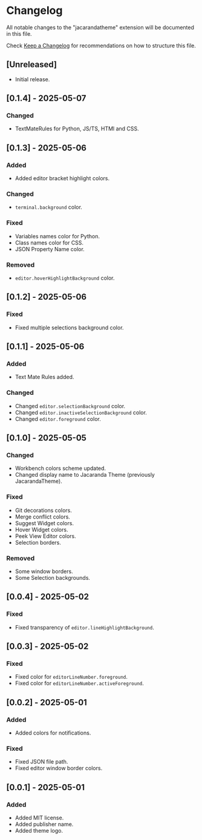# Changelog

All notable changes to the "jacarandatheme" extension will be documented in this file.

Check [Keep a Changelog](http://keepachangelog.com/) for recommendations on how to structure this file.

## [Unreleased]

- Initial release.

## [0.1.4] - 2025-05-07

### Changed
- TextMateRules for Python, JS/TS, HTMl and CSS.

## [0.1.3] - 2025-05-06

### Added
- Added editor bracket highlight colors.

### Changed
- `terminal.background` color.

### Fixed
- Variables names color for Python.
- Class names color for CSS.
- JSON Property Name color.

### Removed
- `editor.hoverHighlightBackground` color.

## [0.1.2] - 2025-05-06

### Fixed
- Fixed multiple selections background color.

## [0.1.1] - 2025-05-06

### Added
- Text Mate Rules added.

### Changed
- Changed `editor.selectionBackground` color.
- Changed `editor.inactiveSelectionBackground` color.
- Changed `editor.foreground` color.

## [0.1.0] - 2025-05-05

### Changed
- Workbench colors scheme updated.
- Changed display name to Jacaranda Theme (previously JacarandaTheme).

### Fixed
- Git decorations colors.
- Merge conflict colors.
- Suggest Widget colors.
- Hover Widget colors.
- Peek View Editor colors.
- Selection borders.

### Removed
- Some window borders.
- Some Selection backgrounds.

## [0.0.4] - 2025-05-02

### Fixed
- Fixed transparency of `editor.lineHighlightBackground`.

## [0.0.3] - 2025-05-02

### Fixed
- Fixed color for `editorLineNumber.foreground`.
- Fixed color for `editorLineNumber.activeForeground`.

## [0.0.2] - 2025-05-01

### Added
- Added colors for notifications.

### Fixed
- Fixed JSON file path.
- Fixed editor window border colors.

## [0.0.1] - 2025-05-01

### Added
- Added MIT license.
- Added publisher name.
- Added theme logo.
